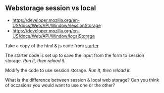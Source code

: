 ## Webstorage session vs local
* https://developer.mozilla.org/en-US/docs/Web/API/Window/sessionStorage
* https://developer.mozilla.org/en-US/docs/Web/API/Window/localStorage

Take a copy of the html & js code from [starter](starter/)

The starter code is set up to save the input from the form to session storage.  _Run it, then reload it._

Modify the code to use session storage.  _Run it, then reload it._

What is the difference between session & local web storage?  Can you think of occasions you would want to use one or the other?
